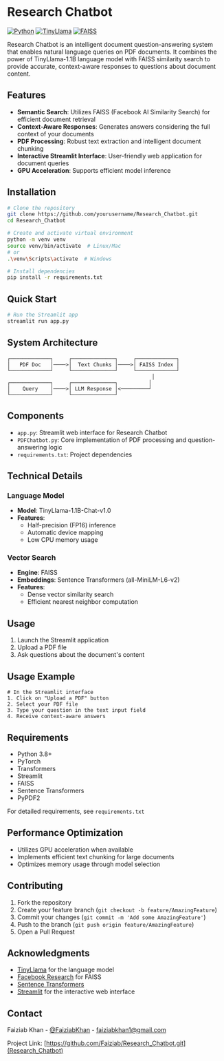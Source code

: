 # Research Chatbot

[![Python](https://img.shields.io/badge/Python-3.8+-blue.svg)](https://www.python.org/downloads/)
[![TinyLlama](https://img.shields.io/badge/LLM-TinyLlama-orange.svg)](https://github.com/jzhang38/TinyLlama)
[![FAISS](https://img.shields.io/badge/Search-FAISS-green.svg)](https://github.com/facebookresearch/faiss)

Research Chatbot is an intelligent document question-answering system that enables natural language queries on PDF documents. It combines the power of TinyLlama-1.1B language model with FAISS similarity search to provide accurate, context-aware responses to questions about document content.

## Features

- **Semantic Search**: Utilizes FAISS (Facebook AI Similarity Search) for efficient document retrieval
- **Context-Aware Responses**: Generates answers considering the full context of your documents
- **PDF Processing**: Robust text extraction and intelligent document chunking
- **Interactive Streamlit Interface**: User-friendly web application for document queries
- **GPU Acceleration**: Supports efficient model inference

## Installation

```bash
# Clone the repository
git clone https://github.com/yourusername/Research_Chatbot.git
cd Research_Chatbot

# Create and activate virtual environment
python -m venv venv
source venv/bin/activate  # Linux/Mac
# or
.\venv\Scripts\activate  # Windows

# Install dependencies
pip install -r requirements.txt
```

## Quick Start

```bash
# Run the Streamlit app
streamlit run app.py
```

## System Architecture

```plaintext
┌─────────────┐     ┌──────────────┐     ┌─────────────┐
│   PDF Doc   │────>│  Text Chunks │────>│ FAISS Index │
└─────────────┘     └──────────────┘     └─────────────┘
                                               │
┌─────────────┐     ┌──────────────┐          │
│    Query    │────>│ LLM Response │<─────────┘
└─────────────┘     └──────────────┘
```

## Components

- `app.py`: Streamlit web interface for Research Chatbot
- `PDFChatbot.py`: Core implementation of PDF processing and question-answering logic
- `requirements.txt`: Project dependencies

## Technical Details

### Language Model
- **Model**: TinyLlama-1.1B-Chat-v1.0
- **Features**: 
  - Half-precision (FP16) inference
  - Automatic device mapping
  - Low CPU memory usage

### Vector Search
- **Engine**: FAISS
- **Embeddings**: Sentence Transformers (all-MiniLM-L6-v2)
- **Features**:
  - Dense vector similarity search
  - Efficient nearest neighbor computation

## Usage

1. Launch the Streamlit application
2. Upload a PDF file
3. Ask questions about the document's content

## Usage Example

```
# In the Streamlit interface
1. Click on "Upload a PDF" button
2. Select your PDF file
3. Type your question in the text input field
4. Receive context-aware answers
```

## Requirements

- Python 3.8+
- PyTorch
- Transformers
- Streamlit
- FAISS
- Sentence Transformers
- PyPDF2

For detailed requirements, see `requirements.txt`

## Performance Optimization

- Utilizes GPU acceleration when available
- Implements efficient text chunking for large documents
- Optimizes memory usage through model selection

## Contributing

1. Fork the repository
2. Create your feature branch (`git checkout -b feature/AmazingFeature`)
3. Commit your changes (`git commit -m 'Add some AmazingFeature'`)
4. Push to the branch (`git push origin feature/AmazingFeature`)
5. Open a Pull Request

## Acknowledgments

- [TinyLlama](https://github.com/jzhang38/TinyLlama) for the language model
- [Facebook Research](https://github.com/facebookresearch/faiss) for FAISS
- [Sentence Transformers](https://github.com/UKPLab/sentence-transformers)
- [Streamlit](https://streamlit.io/) for the interactive web interface

## Contact

Faiziab Khan - [@FaiziabKhan](https://www.linkedin.com/in/faiziab-k-1a3a26121/) - faiziabkhan1@gmail.com

Project Link: [https://github.com/Faiziab/Research_Chatbot.git](Research_Chatbot)
